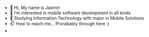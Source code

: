 - 👋 Hi, My name is Jasmin
- 👀 I’m interested in mobile software development in all kinds
- 🌱 Studying Information Technology with major in Mobile Solutions
- 📫 How to reach me... Prorabably through here :)
- 

<!---
jasminsp/jasminsp is a ✨ special ✨ repository because its `README.md` (this file) appears on your GitHub profile.
You can click the Preview link to take a look at your changes.
--->
